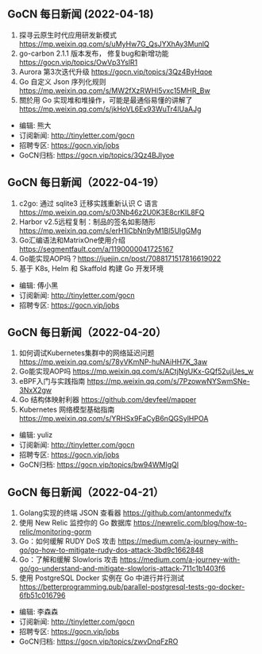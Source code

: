 ## GoCN 每日新闻 (2022-04-18)

1. 探寻云原生时代应用研发新模式 https://mp.weixin.qq.com/s/uMyHw7G_QsJYXhAy3MunlQ
2. go-carbon 2.1.1 版本发布， 修复bug和新增功能 https://gocn.vip/topics/OwVp3YslR1
3. Aurora 第3次迭代升级 https://gocn.vip/topics/3Qz4ByHqoe
4. Go 自定义 Json 序列化规则 https://mp.weixin.qq.com/s/MW2fXzRWHl5vxc15MHR_Bw
5. 關於用 Go 实现堆和堆操作，可能是最通俗易懂的讲解了 https://mp.weixin.qq.com/s/jkHoVL6Ex93WuTr4lUaAJg

- 编辑:  熊大
- 订阅新闻: http://tinyletter.com/gocn
- 招聘专区: https://gocn.vip/jobs
- GoCN归档: https://gocn.vip/topics/3Qz4BJIyoe


## GoCN 每日新闻（2022-04-19）

1. c2go: 通过 sqlite3 迁移实践重新认识 C 语言 https://mp.weixin.qq.com/s/03Nb46z2U0K3E8crKIL8FQ
2. Harbor v2.5远程复制：制品的签名如影随形 https://mp.weixin.qq.com/s/erH1iCbNn9yM1Bl5UlgGMg
3. Go汇编语法和MatrixOne使用介绍 https://segmentfault.com/a/1190000041725167
4. Go能实现AOP吗？https://juejin.cn/post/7088171517816619022
5. 基于 K8s, Helm 和 Skaffold 构建 Go 开发环境

* 编辑: 傅小黑
* 订阅新闻: http://tinyletter.com/gocn
* 招聘专区: https://gocn.vip/jobs


## GoCN 每日新闻（2022-04-20）

1. 如何调试Kubernetes集群中的网络延迟问题 https://mp.weixin.qq.com/s/78yVKmNP-huNAiHH7K_3aw
2. Go能实现AOP吗 https://mp.weixin.qq.com/s/ACtjNgUKx-GQf52ujUes_w
3. eBPF入门与实践指南 https://mp.weixin.qq.com/s/7PzowwNYSwmSNe-3NxX2gw
4. Go 结构体映射利器 https://github.com/devfeel/mapper
5. Kubernetes 网络模型基础指南 https://mp.weixin.qq.com/s/YRHSx9FaCyB6nQGSylHPOA

* 编辑: yuliz
* 订阅新闻: http://tinyletter.com/gocn
* 招聘专区: https://gocn.vip/jobs
* GoCN归档: https://gocn.vip/topics/bw94WMIgQl

## GoCN 每日新闻（2022-04-21）

1. Golang实现的终端 JSON 查看器 https://github.com/antonmedv/fx
2. 使用 New Relic 监控你的 Go 数据库 https://newrelic.com/blog/how-to-relic/monitoring-gorm
3. Go：如何缓解 RUDY DoS 攻击 https://medium.com/a-journey-with-go/go-how-to-mitigate-rudy-dos-attack-3bd9c1662848
4. Go：了解和缓解 Slowloris 攻击 https://medium.com/a-journey-with-go/go-understand-and-mitigate-slowloris-attack-711c1b1403f6
5. 使用 PostgreSQL Docker 实例在 Go 中进行并行测试 https://betterprogramming.pub/parallel-postgresql-tests-go-docker-6fb51c016796

* 编辑: 李森森
* 订阅新闻: http://tinyletter.com/gocn
* 招聘专区: https://gocn.vip/jobs
* GoCN归档: https://gocn.vip/topics/zwvDnqFzRO
